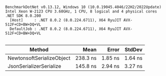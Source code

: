 ```

BenchmarkDotNet v0.13.12, Windows 10 (10.0.19045.4046/22H2/2022Update)
Intel Xeon W-2123 CPU 3.60GHz, 1 CPU, 8 logical and 4 physical cores
.NET SDK 8.0.200
  [Host]     : .NET 8.0.2 (8.0.224.6711), X64 RyuJIT AVX-512F+CD+BW+DQ+VL
  DefaultJob : .NET 8.0.2 (8.0.224.6711), X64 RyuJIT AVX-512F+CD+BW+DQ+VL


```
| Method                    | Mean     | Error   | StdDev  |
|-------------------------- |---------:|--------:|--------:|
| NewtonsoftSerializeObject | 238.3 ns | 1.85 ns | 1.64 ns |
| JsonSerializerSerialize   | 145.8 ns | 2.94 ns | 3.27 ns |

